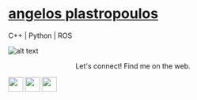 # [angelos plastropoulos](http://codingadventures.org/)
C++ | Python | ROS   

![alt text](https://github.com/plusangel/plusangel/github.jpg)
<p align="center">
  Let's connect! Find me on the web.

[<img height="30" src="https://img.shields.io/badge/twitter-%231DA1F2.svg?&style=for-the-badge&logo=twitter&logoColor=white" />][twitter]
<a href="mailto:ayushi7rawat@gmail.com" style="text-decoration:none"><img height="30" src = "https://img.shields.io/badge/gmail-c14438?&style=for-the-badge&logo=gmail&logoColor=white"></a>
[<img height="30" src="https://img.shields.io/badge/linkedin-blue.svg?&style=for-the-badge&logo=linkedin&logoColor=white" />][LinkedIn]


[twitter]: https://twitter.com/iplusangel
[gmail]: https://gmail.com
[linkedin]: https://www.linkedin.com/in/angelosplastropoulos/
</p>

